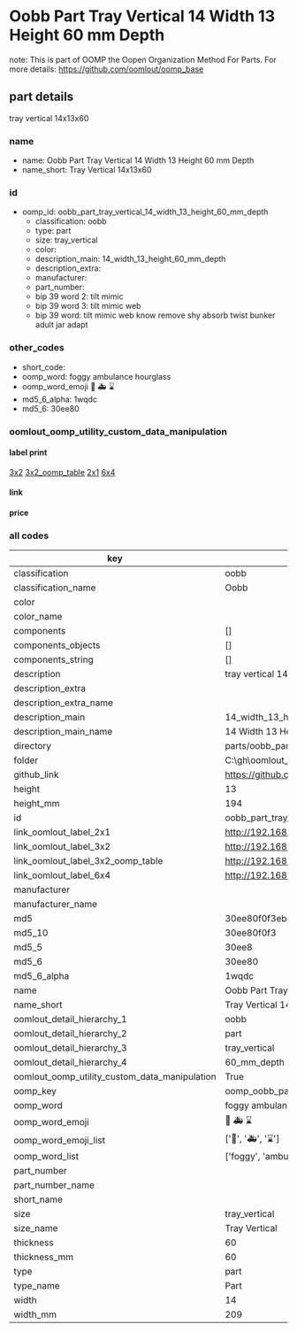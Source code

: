 # Oobb Part Tray Vertical 14 Width 13 Height 60 mm Depth  

note: This is part of OOMP the Oopen Organization Method For Parts. For more details: https://github.com/oomlout/oomp_base

##  part details
  



tray vertical 14x13x60



### name
* name: Oobb Part Tray Vertical 14 Width 13 Height 60 mm Depth
* name_short: Tray Vertical 14x13x60 
### id
* oomp_id: oobb_part_tray_vertical_14_width_13_height_60_mm_depth
  * classification: oobb
  * type: part
  * size: tray_vertical
  * color: 
  * description_main: 14_width_13_height_60_mm_depth
  * description_extra: 
  * manufacturer: 
  * part_number: 
  * bip 39 word 2: tilt mimic
  * bip 39 word 3: tilt mimic web
  * bip 39 word: tilt mimic web know remove shy absorb twist bunker adult jar adapt

### other_codes
* short_code: 
* oomp_word: foggy ambulance hourglass
* oomp_word_emoji :foggy: :ambulance: :hourglass:
* md5_6_alpha: 1wqdc
* md5_6: 30ee80






### oomlout_oomp_utility_custom_data_manipulation
#### label print
[3x2](http://192.168.1.245:1112/?label=oomp%201wqdc)
[3x2_oomp_table](http://192.168.1.108:1112/?label=oomp%201wqdc)
[2x1](http://192.168.1.242:1112/?label=oomp%201wqdc)
[6x4](http://192.168.1.55:1112/?label=oomp%201wqdc)    

#### link

                              

#### price







### all codes 
| key | value |  
| --- | --- |  
| classification | oobb |  
| classification_name | Oobb |  
| color |  |  
| color_name |  |  
| components | [] |  
| components_objects | [] |  
| components_string | [] |  
| description | tray vertical 14x13x60 |  
| description_extra |  |  
| description_extra_name |  |  
| description_main | 14_width_13_height_60_mm_depth |  
| description_main_name | 14 Width 13 Height 60 mm Depth |  
| directory | parts/oobb_part_tray_vertical_14_width_13_height_60_mm_depth |  
| folder | C:\gh\oomlout_oobb_version_4_generated_parts\parts\oobb_part_tray_vertical_14_width_13_height_60_mm_depth |  
| github_link | https://github.com/oomlout/oomlout_oomp_part_src/tree/main/parts/oobb_part_tray_vertical_14_width_13_height_60_mm_depth |  
| height | 13 |  
| height_mm | 194 |  
| id | oobb_part_tray_vertical_14_width_13_height_60_mm_depth |  
| link_oomlout_label_2x1 | http://192.168.1.242:1112/?label=oomp%201wqdc |  
| link_oomlout_label_3x2 | http://192.168.1.245:1112/?label=oomp%201wqdc |  
| link_oomlout_label_3x2_oomp_table | http://192.168.1.108:1112/?label=oomp%201wqdc |  
| link_oomlout_label_6x4 | http://192.168.1.55:1112/?label=oomp%201wqdc |  
| manufacturer |  |  
| manufacturer_name |  |  
| md5 | 30ee80f0f3eb801b1e5af7bff1a33710 |  
| md5_10 | 30ee80f0f3 |  
| md5_5 | 30ee8 |  
| md5_6 | 30ee80 |  
| md5_6_alpha | 1wqdc |  
| name | Oobb Part Tray Vertical 14 Width 13 Height 60 mm Depth |  
| name_short | Tray Vertical 14x13x60  |  
| oomlout_detail_hierarchy_1 | oobb |  
| oomlout_detail_hierarchy_2 | part |  
| oomlout_detail_hierarchy_3 | tray_vertical |  
| oomlout_detail_hierarchy_4 | 60_mm_depth |  
| oomlout_oomp_utility_custom_data_manipulation | True |  
| oomp_key | oomp_oobb_part_tray_vertical_14_width_13_height_60_mm_depth |  
| oomp_word | foggy ambulance hourglass |  
| oomp_word_emoji | :foggy: :ambulance: :hourglass: |  
| oomp_word_emoji_list | [':foggy:', ':ambulance:', ':hourglass:'] |  
| oomp_word_list | ['foggy', 'ambulance', 'hourglass'] |  
| part_number |  |  
| part_number_name |  |  
| short_name |  |  
| size | tray_vertical |  
| size_name | Tray Vertical |  
| thickness | 60 |  
| thickness_mm | 60 |  
| type | part |  
| type_name | Part |  
| width | 14 |  
| width_mm | 209 |  
